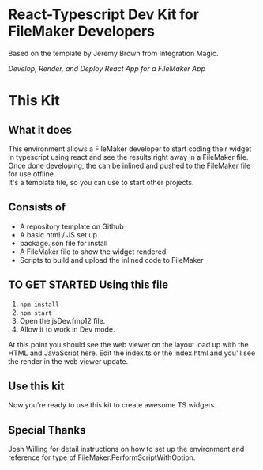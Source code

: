 # React-Typescript Dev Kit for FileMaker Developers

Based on the template by Jeremy Brown from Integration Magic.

*Develop, Render, and Deploy React App for a FileMaker App*

# This Kit
## What it does
This environment allows a FileMaker developer to start coding their widget in typescript using react and see the results right away in a FileMaker file. Once done developing, the can be inlined and pushed to the FileMaker file for use offline.
<br/>
It's a template file, so you can use to start other projects.
## Consists of
- A repository template on Github
- A basic html / JS set up.
- package.json file for install
- A FileMaker file to show the widget rendered
- Scripts to build and upload the inlined code to FileMaker
## TO GET STARTED Using this file
1. `npm install`
2. `npm start`
3. Open the jsDev.fmp12 file.
4. Allow it to work in Dev mode.

At this point you should see the web viewer on the layout load up with the HTML and JavaScript here. Edit the index.ts or the index.html and you'll see the render in the web viewer update.

## Use this kit
Now you're ready to use this kit to create awesome TS widgets.

## Special Thanks
Josh Willing for detail instructions on how to set up the environment and reference for type of FileMaker.PerformScriptWithOption.
